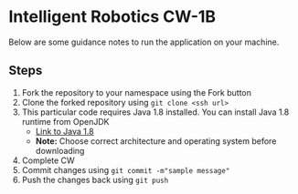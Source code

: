 # Intelligent Robotics CW-1B
Below are some guidance notes to run the application on your machine. 


## Steps
1. Fork the repository to your namespace using the Fork button
2. Clone the forked repository using ```git clone <ssh url>```
3. This particular code requires Java 1.8 installed. You can install Java 1.8 runtime from OpenJDK
   - [Link to Java 1.8](https://www.openlogic.com/openjdk-downloads?field_java_parent_version_target_id=416&field_operating_system_target_id=All&field_architecture_target_id=All&field_java_package_target_id=401)
   - **Note:** Choose correct architecture and operating system before downloading
4. Complete CW
5. Commit changes using ```git commit -m"sample message"```
6. Push the changes back using ```git push```
